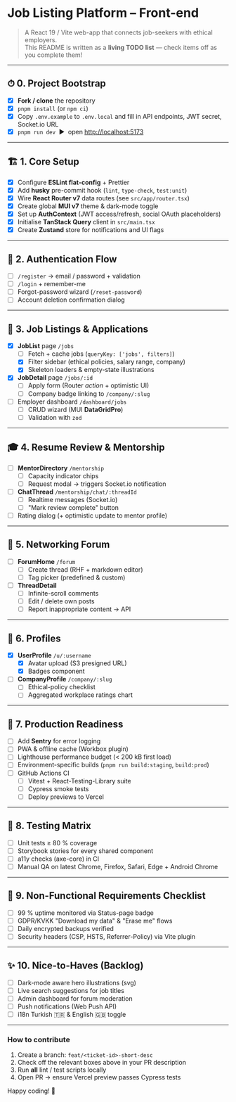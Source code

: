 # Job Listing Platform – Front-end

> A React 19 / Vite web-app that connects job-seekers with ethical employers.  
> This README is written as a **living TODO list** — check items off as you complete them!

---

## ⏱  0. Project Bootstrap

- [x] **Fork / clone** the repository  
- [x] `pnpm install` (or `npm ci`)  
- [x] Copy `.env.example` to `.env.local` and fill in API endpoints, JWT secret, Socket.io URL  
- [x] `pnpm run dev` &nbsp;▶︎ &nbsp;open <http://localhost:5173>  

---

## 🏗  1. Core Setup

- [x] Configure **ESLint flat-config** + Prettier  
- [x] Add **husky** pre-commit hook (`lint`, `type-check`, `test:unit`)  
- [x] Wire **React Router v7** data routes (see `src/app/router.tsx`)  
- [x] Create global **MUI v7** theme & dark-mode toggle  
- [x] Set up **AuthContext** (JWT access/refresh, social OAuth placeholders)  
- [x] Initialise **TanStack Query** client in `src/main.tsx`  
- [x] Create **Zustand** store for notifications and UI flags  

---

## 🔑  2. Authentication Flow

- [ ] `/register` → email / password + validation  
- [ ] `/login` + remember-me  
- [ ] Forgot-password wizard (`/reset-password`)  
- [ ] Account deletion confirmation dialog  

---

## 📄  3. Job Listings & Applications

- [x] **JobList** page `/jobs`  
  - [ ] Fetch + cache jobs (`queryKey: ['jobs', filters]`)  
  - [x] Filter sidebar (ethical policies, salary range, company)  
  - [x] Skeleton loaders & empty-state illustrations  
- [x] **JobDetail** page `/jobs/:id`  
  - [ ] Apply form (Router *action* + optimistic UI)  
  - [ ] Company badge linking to `/company/:slug`  
- [ ] Employer dashboard `/dashboard/jobs`  
  - [ ] CRUD wizard (MUI **DataGridPro**)  
  - [ ] Validation with `zod`  

---

## 🎓  4. Resume Review & Mentorship

- [ ] **MentorDirectory** `/mentorship`  
  - [ ] Capacity indicator chips  
  - [ ] Request modal → triggers Socket.io notification  
- [ ] **ChatThread** `/mentorship/chat/:threadId`  
  - [ ] Realtime messages (Socket.io)  
  - [ ] "Mark review complete" button  
- [ ] Rating dialog (+ optimistic update to mentor profile)  

---

## 💬  5. Networking Forum

- [ ] **ForumHome** `/forum`  
  - [ ] Create thread (RHF + markdown editor)  
  - [ ] Tag picker (predefined & custom)  
- [ ] **ThreadDetail**  
  - [ ] Infinite-scroll comments  
  - [ ] Edit / delete own posts  
  - [ ] Report inappropriate content → API  

---

## 🏢  6. Profiles

- [x] **UserProfile** `/u/:username`  
  - [x] Avatar upload (S3 presigned URL)  
  - [x] Badges component  
- [ ] **CompanyProfile** `/company/:slug`  
  - [ ] Ethical-policy checklist  
  - [ ] Aggregated workplace ratings chart  

---

## 🚀  7. Production Readiness

- [ ] Add **Sentry** for error logging  
- [ ] PWA & offline cache (Workbox plugin)  
- [ ] Lighthouse performance budget (< 200 kB first load)  
- [ ] Environment-specific builds (`pnpm run build:staging`, `build:prod`)  
- [ ] GitHub Actions CI  
  - [ ] Vitest + React-Testing-Library suite  
  - [ ] Cypress smoke tests  
  - [ ] Deploy previews to Vercel  

---

## 🧪  8. Testing Matrix

- [ ] Unit tests ≥ 80 % coverage  
- [ ] Storybook stories for every shared component  
- [ ] a11y checks (axe-core) in CI  
- [ ] Manual QA on latest Chrome, Firefox, Safari, Edge + Android Chrome  

---

## 📌  9. Non-Functional Requirements Checklist

- [ ] 99 % uptime monitored via Status-page badge  
- [ ] GDPR/KVKK "Download my data" & "Erase me" flows  
- [ ] Daily encrypted backups verified  
- [ ] Security headers (CSP, HSTS, Referrer-Policy) via Vite plugin  

---

## ✨  10. Nice-to-Haves (Backlog)

- [ ] Dark-mode aware hero illustrations (svg)  
- [ ] Live search suggestions for job titles  
- [ ] Admin dashboard for forum moderation  
- [ ] Push notifications (Web Push API)  
- [ ] i18n Turkish 🇹🇷 & English 🇬🇧 toggle  

---

### How to contribute

1. Create a branch: `feat/<ticket-id>-short-desc`  
2. Check off the relevant boxes above in your PR description  
3. Run **all** lint / test scripts locally  
4. Open PR → ensure Vercel preview passes Cypress tests  

Happy coding! 🎉
